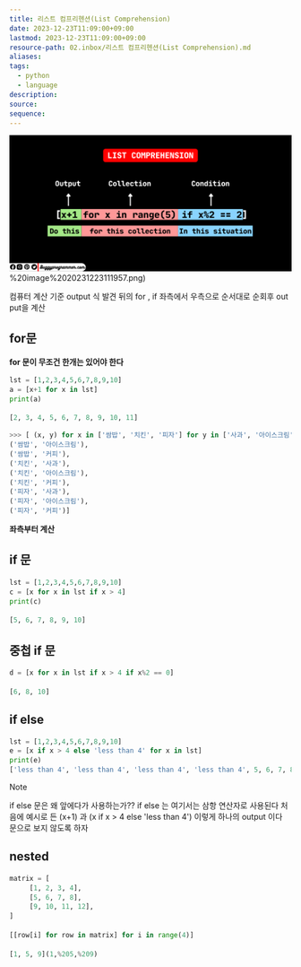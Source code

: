 ```yaml
---
title: 리스트 컴프리헨션(List Comprehension)
date: 2023-12-23T11:09:00+09:00
lastmod: 2023-12-23T11:09:00+09:00
resource-path: 02.inbox/리스트 컴프리헨션(List Comprehension).md
aliases: 
tags:
  - python
  - language
description: 
source: 
sequence: 
---
```

![](../08.media/20231223111957.png)%20image%2020231223111957.png)

컴퓨터 계산 기준 output 식 발견
뒤의 for , if 좌측에서 우측으로 순서대로 순회후 out put을 계산
## for문
**for 문이 무조건 한개는 있어야 한다**
```python
lst = [1,2,3,4,5,6,7,8,9,10]
a = [x+1 for x in lst]
print(a)
 
[2, 3, 4, 5, 6, 7, 8, 9, 10, 11]
```


```python
>>> [ (x, y) for x in ['쌈밥', '치킨', '피자'] for y in ['사과', '아이스크림', '커피']] [('쌈밥', '사과'), 
('쌈밥', '아이스크림'), 
('쌈밥', '커피'), 
('치킨', '사과'), 
('치킨', '아이스크림'), 
('치킨', '커피'),
('피자', '사과'), 
('피자', '아이스크림'),
('피자', '커피')]
```
**좌측부터 계산**


## if 문
```python
lst = [1,2,3,4,5,6,7,8,9,10]
c = [x for x in lst if x > 4]
print(c)
 
[5, 6, 7, 8, 9, 10]
```

## 중첩 if 문
```python
d = [x for x in lst if x > 4 if x%2 == 0]
 
[6, 8, 10]
```


## if else
```python
lst = [1,2,3,4,5,6,7,8,9,10]
e = [x if x > 4 else 'less than 4' for x in lst]
print(e)
['less than 4', 'less than 4', 'less than 4', 'less than 4', 5, 6, 7, 8, 9, 10]
```

> [!NOTE] 
> if else 문은 왜 앞에다가 사용하는가??
> if else 는 여기서는 삼항 연산자로 사용된다 
> 처음에 예시로 든 (x+1)  과 (x if x > 4 else 'less than 4') 이렇게 하나의 output 이다
> 문으로 보지 않도록 하자


## nested
```python
matrix = [
     [1, 2, 3, 4],
     [5, 6, 7, 8],
     [9, 10, 11, 12],
]

[[row[i] for row in matrix] for i in range(4)]

[1, 5, 9](1,%205,%209)
```

